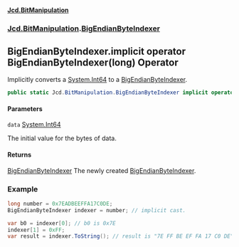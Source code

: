 #### [Jcd.BitManipulation](index.md 'index')
### [Jcd.BitManipulation](Jcd.BitManipulation.md 'Jcd.BitManipulation').[BigEndianByteIndexer](Jcd.BitManipulation.BigEndianByteIndexer.md 'Jcd.BitManipulation.BigEndianByteIndexer')

## BigEndianByteIndexer.implicit operator BigEndianByteIndexer(long) Operator

Implicitly converts a [System.Int64](https://docs.microsoft.com/en-us/dotnet/api/System.Int64 'System.Int64') to a [BigEndianByteIndexer](Jcd.BitManipulation.BigEndianByteIndexer.md 'Jcd.BitManipulation.BigEndianByteIndexer').

```csharp
public static Jcd.BitManipulation.BigEndianByteIndexer implicit operator BigEndianByteIndexer(long data);
```
#### Parameters

<a name='Jcd.BitManipulation.BigEndianByteIndexer.op_ImplicitJcd.BitManipulation.BigEndianByteIndexer(long).data'></a>

`data` [System.Int64](https://docs.microsoft.com/en-us/dotnet/api/System.Int64 'System.Int64')

The initial value for the bytes of data.

#### Returns
[BigEndianByteIndexer](Jcd.BitManipulation.BigEndianByteIndexer.md 'Jcd.BitManipulation.BigEndianByteIndexer')
The newly created [BigEndianByteIndexer](Jcd.BitManipulation.BigEndianByteIndexer.md 'Jcd.BitManipulation.BigEndianByteIndexer').

### Example

```csharp
long number = 0x7EADBEEFFA17C0DE;
BigEndianByteIndexer indexer = number; // implicit cast.

var b0 = indexer[0]; // b0 is 0x7E
indexer[1] = 0xFF;
var result = indexer.ToString(); // result is "7E FF BE EF FA 17 C0 DE"
```